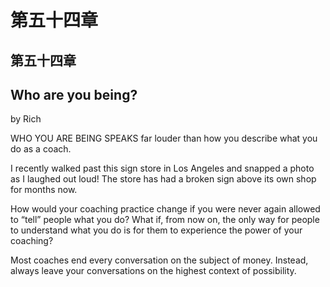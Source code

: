 # 第五十四章

## 第五十四章

## Who are you being?

by Rich

WHO YOU ARE BEING SPEAKS far louder than how you describe what you do as a coach.

I recently walked past this sign store in Los Angeles and snapped a photo as I laughed out loud! The store has had a broken sign above its own shop for months now.

How would your coaching practice change if you were never again allowed to “tell” people what you do? What if, from now on, the only way for people to understand what you do is for them to experience the power of your coaching?

Most coaches end every conversation on the subject of money. Instead, always leave your conversations on the highest context of possibility.

